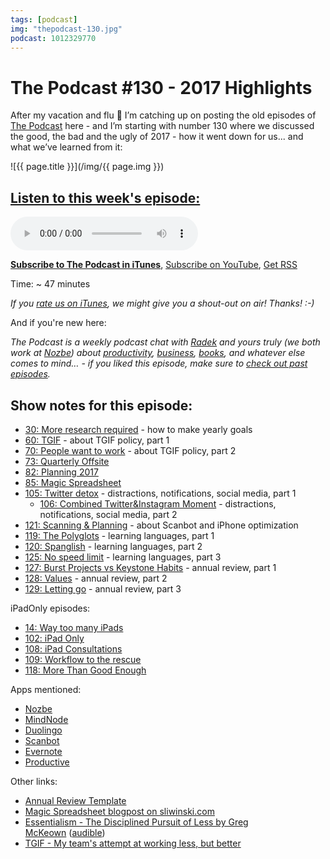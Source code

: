```yaml
---
tags: [podcast]
img: "thepodcast-130.jpg"
podcast: 1012329770
---
```


# The Podcast #130 - 2017 Highlights

After my vacation and flu 🤒 I’m catching up on posting the old episodes of [The Podcast][p] here - and I’m starting with number 130 where we discussed the good, the bad and the ugly of 2017 - how it went down for us... and what we’ve learned from it:

<!--More-->

![{{ page.title }}](/img/{{ page.img }})

## [Listen to this week's episode:][e]

<audio controls>
<source src="https://files.nozbe.com/podcast/130.mp3" type="audio/mpeg">
</audio>

**[Subscribe to The Podcast in iTunes][i]**, [Subscribe on YouTube][y], [Get RSS][rss]

Time: ~ 47 minutes

*If you [rate us on iTunes][i], we might give you a shout-out on air! Thanks! :-)*

And if you're new here:

*The Podcast is a weekly podcast chat with [Radek][r] and yours truly (we both work at [Nozbe][n]) about [productivity](/productivity), [business](/business), [books](/books), and whatever else comes to mind… - if you liked this episode, make sure to [check out past episodes](/podcast).*

## Show notes for this episode:

  * [30: More research required](http://thepodcast.fm/episodes/30) - how to make yearly goals
  * [60: TGIF](http://thepodcast.fm/episodes/60) - about TGIF policy, part 1
  * [70: People want to work](http://thepodcast.fm/70) - about TGIF policy, part 2
  * [73: Quarterly Offsite](http://thepodcast.fm/73)
  * [82: Planning 2017](http://thepodcast.fm/82)
  * [85: Magic Spreadsheet](http://thepodcast.fm/episodes/85)
  * [105: Twitter detox](http://thepodcast.fm/105) - distractions, notifications, social media, part 1
    * [106: Combined Twitter&Instagram Moment](http://thepodcast.fm/106) - distractions, notifications, social media, part 2
  * [121: Scanning & Planning](https://thepodcast.fm/121) - about Scanbot and iPhone optimization
  * [119: The Polyglots](http://thepodcast.fm/119) - learning languages, part 1
  * [120: Spanglish](http://thepodcast.fm/120) - learning languages, part 2
  * [125: No speed limit](http://thepodcast.fm/125) - learning languages, part 3
  * [127: Burst Projects vs Keystone Habits](http://thepodcast.fm/episodes/127) - annual review, part 1
  * [128: Values](http://thepodcast.fm/episodes/128) - annual review, part 2
  * [129: Letting go](http://thepodcast.fm/episodes/129) - annual review, part 3

iPadOnly episodes:

  * [14: Way too many iPads](http://thepodcast.fm/episodes/14)
  * [102: iPad Only](http://thepodcast.fm/102)
  * [108: iPad Consultations](http://thepodcast.fm/108)
  * [109: Workflow to the rescue](http://thepodcast.fm/109)
  * [118: More Than Good Enough](https://thepodcast.fm/118)

Apps mentioned:

  * [Nozbe](https://nozbe.com/)
  * [MindNode](https://mindnode.com/)
  * [Duolingo](https://www.duolingo.com/)
  * [Scanbot](https://scanbot.io/en/index.html)
  * [Evernote](https://evernote.com/)
  * [Productive](http://productiveapp.io/)

Other links:

  * [Annual Review Template](https://nozbe.how/nf9bi)
  * [Magic Spreadsheet blogpost on sliwinski.com](https://sliwinski.com/thepodcast-85/)
  * [Essentialism - The Disciplined Pursuit of Less by Greg McKeown](http://www.amazon.com/Essentialism-Disciplined-Pursuit-Greg-McKeown/dp/0804137382?tag=radexio-20) ([audible](http://www.audible.com/pd/Self-Development/Essentialism-Audiobook/B00IWZ6XGA?tag=radexio-20))
  * [TGIF - My team's attempt at working less, but better](https://sliwinski.com/tgif/)

[y]: https://michael.gratis/thepodcastyt
[rss]: http://thepodcast.fm/episodes?format=RSS
[e]: http://thepodcast.fm/episodes/130

[p]: https://michael.gratis/thepodcastfm
[n]: https://nozbe.com/?a=mike
[r]: https://michael.gratis/radex
[i]: https://michael.gratis/thepodcast
[o]: https://michael.gratis/ipadonly

